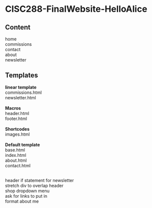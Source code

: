 # CISC288-FinalWebsite-HelloAlice
## Content
home
<br>
commissions
<br>
contact
<br>
about
<br>
newsletter
## Templates
<b>linear template</b>
<br>
commissions.html<br>
newsletter.html<br>
<br>
<b>Macros</b><br>
header.html<br>
footer.html<br>
<br>
<b>Shortcodes</b><br>
images.html<br>
<br>
<b>Default template</b><br>
base.html<br>
index.html<br>
about.html<br>
contact.html<br><br>

header if statement for newsletter<br>
stretch div to overlap header<br>
shop dropdown menu<br>
ask for links to put in<br>
format about me<br>
